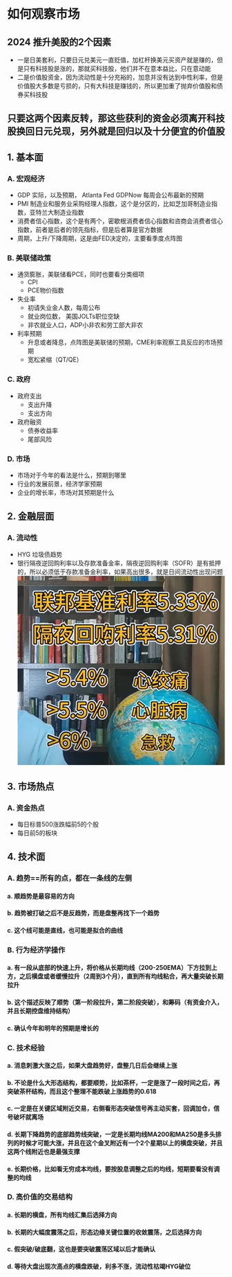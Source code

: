 # 如何观察市场
## 2024 推升美股的2个因素
* 一是日美套利，只要日元兑美元一直贬值，加杠杆换美元买资产就是赚的，但是只有科技股是涨的，那就买科技股，他们并不在意本益比，只在意动能
* 二是价值股资金，因为流动性是十分充裕的，加息并没有达到中性利率，但是价值股大多数是亏损的，只有大科技是赚钱的，所以更加重了抛弃价值股和债券买科技股
## 只要这两个因素反转，那这些获利的资金必须离开科技股换回日元兑现，另外就是回归以及十分便宜的价值股
## 1. 基本面

### A. 宏观经济
- GDP 实际，以及预期，	Atlanta Fed GDPNow 每周会公布最新的预期
- PMI 制造业和服务业采购经理人指数，这个是分区的，比如芝加哥制造业指数，亚特兰大制造业指数
- 消费者信心指数，这个是有两个，密歇根消费者信心指数和咨商会消费者信心指数，前者是后者的领先指标，但是后者算是官方数据
- 周期，上升/下降周期，这是由FED决定的，主要看季度点阵图

### B. 美联储政策
- 通货膨胀，美联储看PCE，同时也要看分类细项
  - CPI
  - PCE物价指数
- 失业率
  - 初请失业金人数，每周公布
  - 就业岗位数，	美国JOLTs职位空缺
  - 非农就业人口，ADP小非农和劳工部大非农
- 利率预期
  - 升息或者降息，点阵图是美联储的预期，CME利率观察工具反应的市场预期
  - 宽松紧缩（QT/QE）

### C. 政府
- 政府支出
  - 支出升降
  - 支出方向
- 政府融资
  - 债券收益率
  - 尾部风险

### D. 市场
- 市场对于今年的看法是什么，预期到哪里
- 行业的发展前景，经济学家预期
- 企业的增长率，市场对其预期是什么

## 2. 金融层面

### A. 流动性
- HYG 垃圾债趋势
- 银行隔夜逆回购利率以及存款准备金率，隔夜逆回购利率（SOFR）是有抵押的，所以必须低于存款准备金利率，如果高出很多，就是日间流动性出现问题
  ![Example Image](pictures/利率水平.png)

## 3. 市场热点

### A. 资金热点
- 每日标普500涨跌幅前5的个股
- 每日前5的板块
           


## 4.	技术面
### A.	趋势==所有的点，都在一条线的左侧
#### a.	顺趋势是最容易的方向
#### b.	趋势被打破之后不是反趋势，而是盘整再找下一个趋势
#### c.	这个线可能是直线，也可能是拟合的曲线
### B.	行为经济学操作
#### a.	有一段从底部的快速上升，将价格从长期均线（200-250EMA）下方拉到上方，之后横盘或者缓慢拉升（2周到3个月），直到所有均线粘合，再大量突破长期拉升
#### b.	这个描述反映了顺势（第一阶段拉升，第二阶段突破），和筹码（有资金介入，并且长期控盘维持结构）
#### c.	确认今年和明年的预期是增长的

### C.	技术经验
#### a.	消息刺激大涨之后，如果大盘趋势好，盘整几日后会继续上涨
#### b.	不论是什么大形态结构，都要顺势，比如茶杯，一定是涨了一段时间之后，再突破茶杯结构，而且这个整理不能跌破上涨趋势的0.618
#### c.	一定是在关键区域附近交易，右侧看形态突破信号再主动买套，回调加仓，信号破坏就离场
#### d.	长期下降趋势的底部趋势线突破，一定是长期均线MA200和MA250是多头排列的时候才可能大涨，并且在这个金叉附近有一个2个星期以上的横盘突破，并且这两个线附近也是最强支撑
#### e.	长期价格，比如看无穷成本均线，要按股息调整之后的均线，短期要看没有调整的均线
### D.	高价值的交易结构
#### a.	长期的横盘，所有均线汇集后选择方向
#### b.	长期的大幅度震荡之后，形态边缘关键位置的收敛震荡，之后选择方向
#### c.	假突破/破底翻，这也是要突破震荡区域以后才能确认
#### d.	等待大盘出现次高点的横盘跌破，利多不涨，流动性枯竭HYG破位

